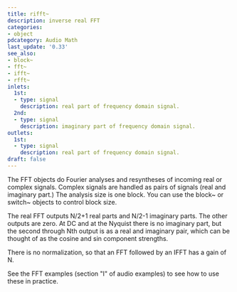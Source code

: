 ```yaml
---
title: rifft~
description: inverse real FFT
categories:
- object
pdcategory: Audio Math
last_update: '0.33'
see_also:
- block~
- fft~
- ifft~
- rfft~
inlets:
  1st:
  - type: signal
    description: real part of frequency domain signal.
  2nd:
  - type: signal
    description: imaginary part of frequency domain signal.
outlets:
  1st:
  - type: signal
    description: real part of frequency domain signal.
draft: false
---
```

The FFT objects do Fourier analyses and resyntheses of incoming real or complex signals. Complex signals are handled as pairs of signals (real and imaginary part.) The analysis size is one block. You can use the block~ or switch~ objects to control block size.

The real FFT outputs N/2+1 real parts and N/2-1 imaginary parts. The other outputs are zero. At DC and at the Nyquist there is no imaginary part, but the second through Nth output is as a real and imaginary pair, which can be thought of as the cosine and sin component strengths.

There is no normalization, so that an FFT followed by an IFFT has a gain of N.

See the FFT examples (section "I" of audio examples) to see how to use these in practice.